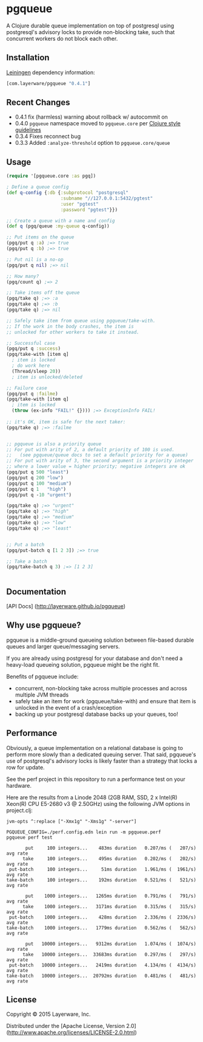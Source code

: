 # pgqueue

A Clojure durable queue implementation on top of postgresql using
postgresql's advisory locks to provide non-blocking take,
such that concurrent workers do not block each other.

## Installation

[Leiningen](https://github.com/technomancy/leiningen) dependency information:

```clj
[com.layerware/pgqueue "0.4.1"]
```

## Recent Changes

 - 0.4.1 fix (harmless) warning about rollback w/ autocommit on
 - 0.4.0 ```pgqueue``` namespace moved to ```pgqueue.core``` per [Clojure style guidelines](https://github.com/bbatsov/clojure-style-guide#no-single-segment-namespaces)
 - 0.3.4 Fixes reconnect bug
 - 0.3.3 Added ```:analyze-threshold``` option to ```pgqueue.core/queue```

## Usage

```clj
(require '[pgqueue.core :as pgq])

; Define a queue config
(def q-config {:db {:subprotocol "postgresql"
                    :subname "//127.0.0.1:5432/pgtest"
                    :user "pgtest"
                    :password "pgtest"}})

;; Create a queue with a name and config
(def q (pgq/queue :my-queue q-config))

;; Put items on the queue
(pgq/put q :a) ;=> true
(pgq/put q :b) ;=> true

;; Put nil is a no-op
(pgq/put q nil) ;=> nil

;; How many?
(pgq/count q) ;=> 2

;; Take items off the queue
(pgq/take q) ;=> :a
(pgq/take q) ;=> :b
(pgq/take q) ;=> nil

;; Safely take item from queue using pgqueue/take-with.
;; If the work in the body crashes, the item is
;; unlocked for other workers to take it instead.

;; Successful case
(pgq/put q :success)
(pgq/take-with [item q]
  ; item is locked
  ; do work here
  (Thread/sleep 20))
  ; item is unlocked/deleted

;; Failure case
(pgq/put q :failme)
(pgq/take-with [item q]
  ; item is locked
  (throw (ex-info "FAIL!" {}))) ;=> ExceptionInfo FAIL!
  
;; it's OK, item is safe for the next taker:
(pgq/take q) ;=> :failme


;; pgqueue is also a priority queue
;; For put with arity of 2, a default priority of 100 is used.
;;   (see pgqueue/queue docs to set a default priority for a queue)
;; For put with arity of 3, the second argument is a priority integer
;; where a lower value = higher priority; negative integers are ok
(pgq/put q 500 "least")
(pgq/put q 200 "low")
(pgq/put q 100 "medium")
(pgq/put q 1   "high")
(pgq/put q -10 "urgent")

(pgq/take q) ;=> "urgent"
(pgq/take q) ;=> "high"
(pgq/take q) ;=> "medium"
(pgq/take q) ;=> "low"
(pgq/take q) ;=> "least"


;; Put a batch
(pgq/put-batch q [1 2 3]) ;=> true

;; Take a batch
(pgq/take-batch q 3) ;=> [1 2 3]
   
```


## Documentation

[API Docs] (http://layerware.github.io/pgqueue)


## Why use pgqueue?

pgqueue is a middle-ground queueing solution between file-based
durable queues and larger queue/messaging servers.

If you are already using postgresql for your database and don't
need a heavy-load queueing solution, pgqueue might be the right fit.

Benefits of pgqueue include:
 - concurrent, non-blocking take across multiple processes
   and across multiple JVM threads
 - safely take an item for work (pgqueue/take-with) and
   ensure that item is unlocked in the event of a crash/exception
 - backing up your postgresql database backs up your queues, too!


## Performance

Obviously, a queue implementation on a relational database is going
to perform more slowly than a dedicated queuing server.  That said,
pgqueue's use of postgresql's advisory locks is likely faster than
a strategy that locks a row for update.

See the perf project in this repository to run a performance test
on your hardware.

Here are the results from a Linode 2048 
  (2GB RAM, SSD, 2 x Intel(R) Xeon(R) CPU E5-2680 v3 @ 2.50GHz)
using the following JVM options in project.clj:
```
jvm-opts ^:replace ["-Xmx1g" "-Xms1g" "-server"]
```

```
PGQUEUE_CONFIG=./perf.config.edn lein run -m pgqueue.perf
pgqueue perf test

       put     100 integers...    483ms duration   0.207/ms (   207/s) avg rate
      take     100 integers...    495ms duration   0.202/ms (   202/s) avg rate
 put-batch     100 integers...     51ms duration   1.961/ms (  1961/s) avg rate
take-batch     100 integers...    192ms duration   0.521/ms (   521/s) avg rate

       put    1000 integers...   1265ms duration   0.791/ms (   791/s) avg rate
      take    1000 integers...   3171ms duration   0.315/ms (   315/s) avg rate
 put-batch    1000 integers...    428ms duration   2.336/ms (  2336/s) avg rate
take-batch    1000 integers...   1779ms duration   0.562/ms (   562/s) avg rate

       put   10000 integers...   9312ms duration   1.074/ms (  1074/s) avg rate
      take   10000 integers...  33683ms duration   0.297/ms (   297/s) avg rate
 put-batch   10000 integers...   2419ms duration   4.134/ms (  4134/s) avg rate
take-batch   10000 integers...  20792ms duration   0.481/ms (   481/s) avg rate
```


## License

Copyright © 2015 Layerware, Inc.

Distributed under the [Apache License, Version 2.0] (http://www.apache.org/licenses/LICENSE-2.0.html)
